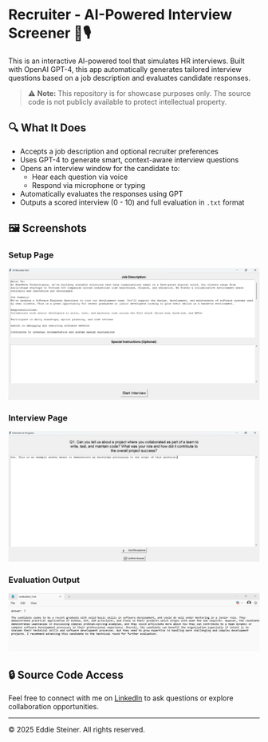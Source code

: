 # Recruiter - AI-Powered Interview Screener 🧠🎙️

This is an interactive AI-powered tool that simulates HR interviews. Built with OpenAI GPT-4, this app automatically generates tailored interview questions based on a job description and evaluates candidate responses.

> ⚠️ **Note:** This repository is for showcase purposes only. The source code is not publicly available to protect intellectual property.

## 🔍 What It Does

- Accepts a job description and optional recruiter preferences
- Uses GPT-4 to generate smart, context-aware interview questions
- Opens an interview window for the candidate to:
  - Hear each question via voice
  - Respond via microphone or typing
- Automatically evaluates the responses using GPT
- Outputs a scored interview (0 - 10) and full evaluation in `.txt` format

## 🖼️ Screenshots

### Setup Page
![Setup Page](Setup_page.png)

### Interview Page
![Question Page](Question_page.png)

### Evaluation Output
![Evaluation Output](evalutation_txt_output.png)

## 🔒 Source Code Access

Feel free to connect with me on [LinkedIn](https://www.linkedin.com/in/eddie-steiner-940aba301/) to ask questions or explore collaboration opportunities.

---

© 2025 Eddie Steiner. All rights reserved.
